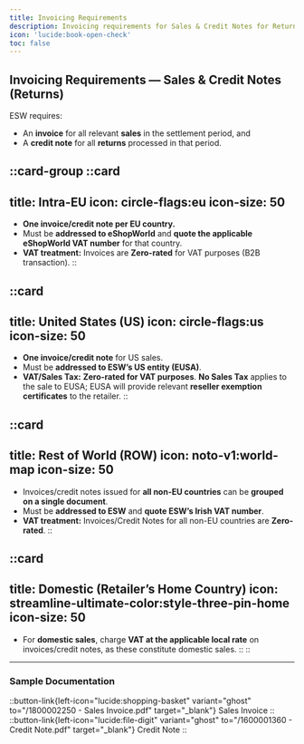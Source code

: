 ```yaml
---
title: Invoicing Requirements
description: Invoicing requirements for Sales & Credit Notes for Returns
icon: 'lucide:book-open-check'
toc: false
---
```


## Invoicing Requirements — Sales & Credit Notes (Returns)

ESW requires:
- An **invoice** for all relevant **sales** in the settlement period, and  
- A **credit note** for all **returns** processed in that period.

::card-group
  ::card
  ---
  title: Intra-EU
  icon: circle-flags:eu
  icon-size: 50
  ---
  - **One invoice/credit note per EU country.**
  - Must be **addressed to eShopWorld** and **quote the applicable eShopWorld VAT number** for that country.
  - **VAT treatment:** Invoices are **Zero-rated** for VAT purposes (B2B transaction).
  ::

  ::card
  ---
  title: United States (US)
  icon: circle-flags:us
  icon-size: 50
  ---
  - **One invoice/credit note** for US sales.
  - Must be **addressed to ESW’s US entity (EUSA)**.
  - **VAT/Sales Tax:** **Zero-rated for VAT purposes**. **No Sales Tax** applies to the sale to EUSA; EUSA will provide relevant **reseller exemption certificates** to the retailer.
  ::

  ::card
  ---
  title: Rest of World (ROW)
  icon: noto-v1:world-map
  icon-size: 50
  ---
  - Invoices/credit notes issued for **all non-EU countries** can be **grouped on a single document**.
  - Must be **addressed to ESW** and **quote ESW’s Irish VAT number**.
  - **VAT treatment:** Invoices/Credit Notes for all non-EU countries are **Zero-rated**.
  ::

  ::card
  ---
  title: Domestic (Retailer’s Home Country)
  icon: streamline-ultimate-color:style-three-pin-home
  icon-size: 50
  ---
  - For **domestic sales**, charge **VAT at the applicable local rate** on invoices/credit notes, as these constitute domestic sales.
  ::
:: 

---

### Sample Documentation

::button-link{left-icon="lucide:shopping-basket" variant="ghost" to="/1800002250 - Sales Invoice.pdf" target="_blank"}
  Sales Invoice
::
::button-link{left-icon="lucide:file-digit" variant="ghost" to="/1600001360 - Credit Note.pdf" target="_blank"}
  Credit Note
::

